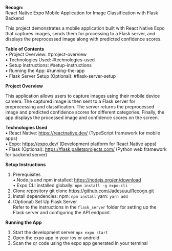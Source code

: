 **Recogn:** <br />
React Native Expo Mobile Application for Image Classification with Flask Backend <br />

This project demonstrates a mobile application built with React Native Expo that captures images, sends them for processing to a Flask server, and displays the preprocessed image along with predicted confidence scores.

**Table of Contents**<br />
• Project Overview: #project-overview<br />
• Technologies Used: #technologies-used<br />
• Setup Instructions: #setup-instructions<br />
• Running the App: #running-the-app<br />
• Flask Server Setup (Optional): #flask-server-setup<br />

**Project Overview**<br />

This application allows users to capture images using their mobile device camera. The captured image is then sent to a Flask server for preprocessing and classification. The server returns the preprocessed image and predicted confidence scores for different categories. Finally, the app displays the processed image and confidence scores on the screen.<br />

**Technologies Used** <br />
• React Native: https://reactnative.dev/ (TypeScript framework for mobile apps)<br />
• Expo: https://expo.dev/ (Development platform for React Native apps)<br />
• Flask (Optional): https://flask.palletsprojects.com/ (Python web framework for backend server)<br />

**Setup Instructions**<br />
1. Prerequisites<br />
   • Node.js and npm installed: https://nodejs.org/en/download<br />
   • Expo CLI installed globally: `npm install -g expo-cli`<br />
2. Clone repository git clone https://github.com/Jadesuuu/Recogn.git<br />
3. Install dependencies: npm: `npm install` yarn: `yarn add`<br />
4. (Optional) Set Up Flask Server<br />
   Refer to the instructions in the `flask_server` folder for setting up the Flask server and configuring the API endpoint.<br />

**Running the App**<br />
1. Start the development server `npx expo start`<br />
2. Open the expo app in your ios or android<br />
3. Scan the qr code using the expo app generated in your terminal
